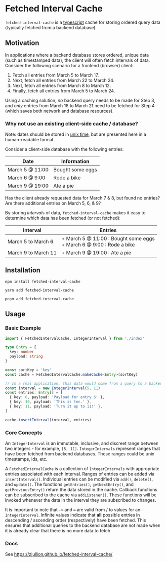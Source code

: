 # Fetched Interval Cache

`fetched-interval-cache` is a [typescript](https://www.typescriptlang.org/) cache for storing ordered query data (typically fetched from a backend database).

## Motivation

In applications where a backend database stores ordered, unique data (such as timestamped data), the client will often fetch intervals of data. Consider the following scenario for a frontend (browser) client:

1. Fetch all entries from March 5 to March 17.
2. Next, fetch all entries from March 22 to March 24.
3. Next, fetch all entries from March 8 to March 12.
4. Finally, fetch all entries from March 5 to March 24.

Using a caching solution, _no_ backend query needs to be made for Step 3, and _only_ entries from March 18 to March 21 need to be fetched for Step 4 (which saves both network and database resources).

### Why not use an existing client-side cache / database?

Note: dates should be stored in [unix time](https://en.wikipedia.org/wiki/Unix_time), but are presented here in a human-readable format.

Consider a client-side database with the following entries:

| Date            | Information      |
| --------------- | ---------------- |
| March 5 @ 11:00 | Bought some eggs |
| March 6 @ 9:00  | Rode a bike      |
| March 9 @ 19:00 | Ate a pie        |

Has the client already requested data for March 7 & 8, but found no entries? Are there additional entries on March 5, 6, & 9?

By storing _intervals_ of data, `fetched-interval-cache` makes it easy to determine which data has been fetched (or not fetched):

| Interval            | Entries                                                                  |
| ------------------- | ------------------------------------------------------------------------ |
| March 5 to March 6  | + March 5 @ 11:00 : Bought some eggs <br> + March 6 @ 9:00 : Rode a bike |
| March 9 to March 11 | + March 9 @ 19:00 : Ate a pie                                            |

## Installation

```
npm install fetched-interval-cache
```

```
yarn add fetched-interval-cache
```

```
pnpm add fetched-interval-cache
```

## Usage

### Basic Example

```typescript
import { FetchedIntervalCache, IntegerInterval } from './index'

type Entry = {
  key: number
  payload: string
}

const sortKey = 'key'
const cache = FetchedIntervalCache.makeCache<Entry>(sortKey)

// In a real application, this data would come from a query to a backend database
const interval = new IntegerInterval(5, 11)
const entries: Entry[] = [
  { key: 6, payload: 'Payload for entry 6' },
  { key: 10, payload: 'This is ten.' },
  { key: 11, payload: 'Turn it up to 11!' },
]

cache.insertInterval(interval, entries)
```

### Core Concepts

An `IntegerInterval` is an immutable, inclusive, and discreet range between two integers - for example, `[5, 11]`. `IntegerIntervals` represent ranges that have been fetched from backend databases. These ranges could be unix timestamps, ids, etc.

A `FetchedIntervalCache` is a collection of `IntegerIntervals` with appropriate entries associated with each interval. Ranges of entries can be added via `insertInterval()`. Individual entries can be modified via `add()`, `delete()`, and `update()`. The functions `getEntries()`, `getNextEntry()`, and `getPreviousEntry()` return the data stored in the cache. Callback functions can be subscribed to the cache via `addListener()`. These functions will be invoked whenever the data in the interval they are subscribed to changes.

It is important to note that `-∞` and `∞` are valid from / to values for an `IntegerInterval`. Infinite values indicate that **all** possible entries in descending / ascending order (respectively) have been fetched. This ensures that additional queries to the backend database are not made when it is already clear that there is no more data to fetch.

### Docs

See https://zjullion.github.io/fetched-interval-cache/

